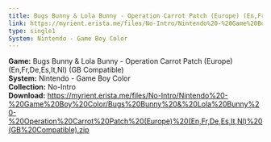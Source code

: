```yaml
---
title: Bugs Bunny & Lola Bunny - Operation Carrot Patch (Europe) (En,Fr,De,Es,It,Nl) (GB Compatible)
link: https://myrient.erista.me/files/No-Intro/Nintendo%20-%20Game%20Boy%20Color/Bugs%20Bunny%20&%20Lola%20Bunny%20-%20Operation%20Carrot%20Patch%20(Europe)%20(En,Fr,De,Es,It,Nl)%20(GB%20Compatible).zip
type: single1
System: Nintendo - Game Boy Color
---
```

<b>Game:</b> Bugs Bunny & Lola Bunny - Operation Carrot Patch (Europe) (En,Fr,De,Es,It,Nl) (GB Compatible)<br>
<b>System:</b> Nintendo - Game Boy Color<br>
<b>Collection:</b> No-Intro<br>
<b>Download:</b> https://myrient.erista.me/files/No-Intro/Nintendo%20-%20Game%20Boy%20Color/Bugs%20Bunny%20&%20Lola%20Bunny%20-%20Operation%20Carrot%20Patch%20(Europe)%20(En,Fr,De,Es,It,Nl)%20(GB%20Compatible).zip